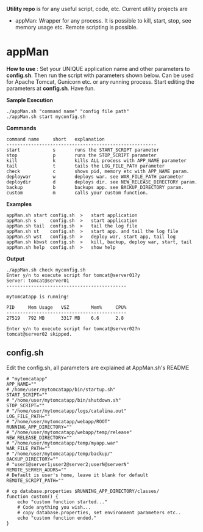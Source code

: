 **Utility repo** is for any useful script, code, etc. 
Current utility projects are

 * appMan: Wrapper for any process. It is possible to kill, start, stop, see memory usage etc. Remote scripting is possible.

appMan
=============

**How to use** : Set your UNIQUE application name and other parameters to **config.sh**. Then run the script with parameters shown below. Can be used for Apache Tomcat, Gunicorn etc. or any running process. Start editing the parameters at **config.sh**. Have fun.

**Sample Execution**

    ./appMan.sh "command name" "config file path"
    ./appMan.sh start myconfig.sh 

**Commands**

    command name     short   explanation                                   
    -------------------------------------------------------
    start            s       runs the START_SCRIPT parameter               
    stop             p       runs the STOP_SCRIPT parameter                
    kill             k       kills ALL process with APP_NAME parameter     
    tail             t       tails the LOG_FILE_PATH parameter             
    check            c       shows pid, memory etc with APP_NAME param.    
    deploywar        w       deploys war. see WAR_FILE_PATH parameter      
    deploydir        d       deploys dir. see NEW_RELEASE_DIRECTORY param. 
    backup           b       backups app. see BACKUP_DIRECTORY param.      
    custom           m       calls your custom function.

**Examples**
                                                            
    appMan.sh start config.sh  >   start application                           
    appMan.sh s     config.sh  >   start application                           
    appMan.sh tail  config.sh  >   tail the log file                           
    appMan.sh st    config.sh  >   start app. and tail the log file            
    appMan.sh wst   config.sh  >   deploy war, start app, tail log             
    appMan.sh kbwst config.sh  >   kill, backup, deploy war, start, tail       
    appMan.sh help  config.sh  >   show help  

**Output**

    ./appMan.sh check myconfig.sh
    Enter y/n to execute script for tomcat@server01?y
    Server: tomcat@server01
    --------------------------------------------

    mytomcatapp is running!

    PID     Mem Usage   VSZ        Mem%     CPU%    
    --------------------------------------------
    27519   792 MB      3317 MB    6.6      2.8     

    Enter y/n to execute script for tomcat@server02?n
    tomcat@server02 skipped.

**config.sh**
--------------
Edit the config.sh, all parameters are explained at AppMan.sh's README

    # "mytomcatapp"
    APP_NAME=""
    # /home/user/mytomcatapp/bin/startup.sh"
    START_SCRIPT=""
    # "/home/user/mytomcatapp/bin/shutdown.sh"
    STOP_SCRIPT=""
    # "/home/user/mytomcatapp/logs/catalina.out"
    LOG_FILE_PATH=""
    # "/home/user/mytomcatapp/webapp/ROOT"
    RUNNING_APP_DIRECTORY=""
    # "/home/user/mytomcatapp/webapp/temp/release"
    NEW_RELEASE_DIRECTORY=""
    # "/home/user/mytomcatapp/temp/myapp.war"
    WAR_FILE_PATH=""
    # "/home/user/mytomcatapp/temp/backup/"
    BACKUP_DIRECTORY=""
    # "user1@server1;user2@server2;userN@serverN"
    REMOTE_SERVER_ADDRS=""
    # Default is user's home, leave it blank for default
    REMOTE_SCRIPT_PATH=""

    # cp database.properties $RUNNING_APP_DIRECTORY/classes/
    function custom() {
        echo "custom function started..."
        # Code anything you wish...
        # copy database.properties, set environment parameters etc..
        echo "custom function ended."
    }
